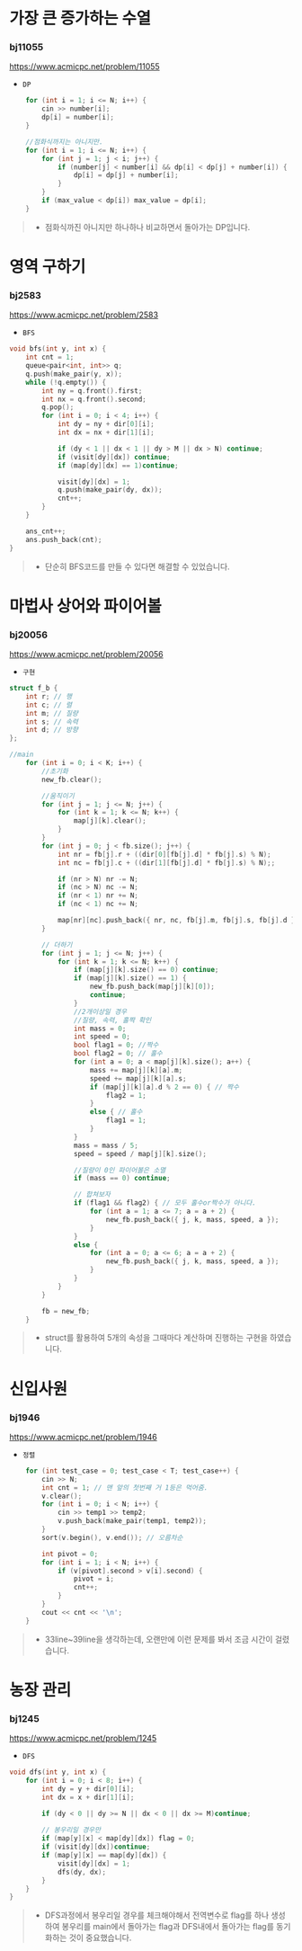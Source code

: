 ﻿
#  가장 큰 증가하는 수열
### bj11055
https://www.acmicpc.net/problem/11055
+ `DP`
```c++
	for (int i = 1; i <= N; i++) {
		cin >> number[i];
		dp[i] = number[i];
	}

	//점화식까지는 아니지만.
	for (int i = 1; i <= N; i++) {
		for (int j = 1; j < i; j++) {
			if (number[j] < number[i] && dp[i] < dp[j] + number[i]) {
				dp[i] = dp[j] + number[i];
			}
		}
		if (max_value < dp[i]) max_value = dp[i];
	}
```
>-  점화식까진 아니지만 하나하나 비교하면서 돌아가는 DP입니다.


# 영역 구하기
### bj2583
https://www.acmicpc.net/problem/2583
- `BFS`
```c++
void bfs(int y, int x) {
	int cnt = 1;
	queue<pair<int, int>> q;
	q.push(make_pair(y, x));
	while (!q.empty()) {
		int ny = q.front().first;
		int nx = q.front().second;
		q.pop();
		for (int i = 0; i < 4; i++) {
			int dy = ny + dir[0][i];
			int dx = nx + dir[1][i];

			if (dy < 1 || dx < 1 || dy > M || dx > N) continue;
			if (visit[dy][dx]) continue;
			if (map[dy][dx] == 1)continue;

			visit[dy][dx] = 1;
			q.push(make_pair(dy, dx));
			cnt++;
		}
	}

	ans_cnt++;
	ans.push_back(cnt);
}
```
> - 단순히 BFS코드를 만들 수 있다면 해결할 수 있었습니다.

# 마법사 상어와 파이어볼
### bj20056
https://www.acmicpc.net/problem/20056
- `구현`
```c++
struct f_b {
	int r; // 행
	int c; // 렬
	int m; // 질량
	int s; // 속력
	int d; // 방향
};

//main
	for (int i = 0; i < K; i++) {
		//초기화
		new_fb.clear();

		//움직이기
		for (int j = 1; j <= N; j++) {
			for (int k = 1; k <= N; k++) {
				map[j][k].clear();
			}
		}
		for (int j = 0; j < fb.size(); j++) {
			int nr = fb[j].r + ((dir[0][fb[j].d] * fb[j].s) % N);
			int nc = fb[j].c + ((dir[1][fb[j].d] * fb[j].s) % N);;

			if (nr > N) nr -= N;
			if (nc > N) nc -= N;
			if (nr < 1) nr += N;
			if (nc < 1) nc += N;

			map[nr][nc].push_back({ nr, nc, fb[j].m, fb[j].s, fb[j].d });
		}

		// 더하기
		for (int j = 1; j <= N; j++) {
			for (int k = 1; k <= N; k++) {
				if (map[j][k].size() == 0) continue;
				if (map[j][k].size() == 1) {
					new_fb.push_back(map[j][k][0]);
					continue;
				}
				//2개이상일 경우
				//질량, 속력, 홀짝 확인
				int mass = 0;
				int speed = 0;
				bool flag1 = 0; //짝수
				bool flag2 = 0; // 홀수
				for (int a = 0; a < map[j][k].size(); a++) {
					mass += map[j][k][a].m;
					speed += map[j][k][a].s;
					if (map[j][k][a].d % 2 == 0) { // 짝수
						flag2 = 1;
					}
					else { // 홀수
						flag1 = 1;
					}
				}
				mass = mass / 5;
				speed = speed / map[j][k].size();

				//질량이 0인 파이어볼은 소멸
				if (mass == 0) continue;

				// 합쳐보자
				if (flag1 && flag2) { // 모두 홀수or짝수가 아니다.
					for (int a = 1; a <= 7; a = a + 2) {
						new_fb.push_back({ j, k, mass, speed, a });
					}
				}
				else {
					for (int a = 0; a <= 6; a = a + 2) {
						new_fb.push_back({ j, k, mass, speed, a });
					}
				}
			}
		}

		fb = new_fb;
	}
```
>- struct를 활용하여 5개의 속성을 그때마다 계산하며 진행하는 구현을 하였습니다.

# 신입사원
### bj1946
https://www.acmicpc.net/problem/1946
- `정렬`
```c++
	for (int test_case = 0; test_case < T; test_case++) {
		cin >> N;
		int cnt = 1; // 맨 앞의 첫번째 거 1등은 먹어줌.
		v.clear();
		for (int i = 0; i < N; i++) {
			cin >> temp1 >> temp2;
			v.push_back(make_pair(temp1, temp2));
		}
		sort(v.begin(), v.end()); // 오름차순

		int pivot = 0;
		for (int i = 1; i < N; i++) {
			if (v[pivot].second > v[i].second) {
				pivot = i;
				cnt++;
			}
		}
		cout << cnt << '\n';
	}
```
> - 33line~39line을 생각하는데, 오랜만에 이런 문제를 봐서 조금 시간이 걸렸습니다.

# 농장 관리
### bj1245
https://www.acmicpc.net/problem/1245
- `DFS`
```c++
void dfs(int y, int x) {
	for (int i = 0; i < 8; i++) {
		int dy = y + dir[0][i];
		int dx = x + dir[1][i];

		if (dy < 0 || dy >= N || dx < 0 || dx >= M)continue;
		
		// 봉우리일 경우만
		if (map[y][x] < map[dy][dx]) flag = 0;
		if (visit[dy][dx])continue;
		if (map[y][x] == map[dy][dx]) {
			visit[dy][dx] = 1;
			dfs(dy, dx);
		}
	}
}
```
> - DFS과정에서 봉우리일 경우를 체크해야해서 전역변수로 flag를 하나 생성하여 봉우리를 main에서 돌아가는 flag과 DFS내에서 돌아가는 flag를 동기화하는 것이 중요했습니다.
